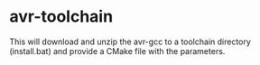 # avr-toolchain
This will download and unzip the avr-gcc to a toolchain directory (install.bat) and provide a CMake file with the parameters.
